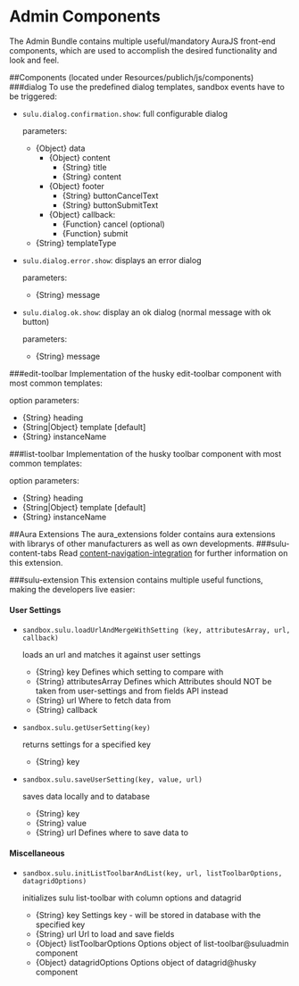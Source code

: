 # Admin Components
The Admin Bundle contains multiple useful/mandatory AuraJS front-end components, which are used to accomplish the desired functionality and look and feel. 


##Components
(located under Resources/publich/js/components)
###dialog
To use the predefined dialog templates, sandbox events have to be triggered:

* `sulu.dialog.confirmation.show`: full configurable dialog
	
	parameters:
	* {Object} data 
		* {Object} content
			* {String} title
			* {String} content
		* {Object} footer
            * {String} buttonCancelText
            * {String} buttonSubmitText
		* {Object} callback:
			* {Function} cancel (optional)
			* {Function} submit
 	* {String} templateType


* `sulu.dialog.error.show`: displays an error dialog
	
	parameters:
	* {String} message

* `sulu.dialog.ok.show`: display an ok dialog (normal message with ok button)
	
	parameters:
	* {String} message		


###edit-toolbar
Implementation of the husky edit-toolbar component with most common templates:

option parameters:

* {String} heading
* {String|Object} template [default]
* {String} instanceName


###list-toolbar
Implementation of the husky toolbar component with most common templates:

option parameters:

* {String} heading
* {String|Object} template [default]
* {String} instanceName


##Aura Extensions
The aura_extensions folder contains aura extensions with librarys of other manufacturers as well as own developments.
###sulu-content-tabs
Read [content-navigation-integration](https://github.com/sulu-cmf/docs/blob/master/developer-documentation/000-foundation/content-navigation-integration.md#-ii-content-tabs-integration-into-the-frontend) for further information on this extension.

###sulu-extension 
This extension contains multiple useful functions, making the developers live easier:

#### User Settings

* `sandbox.sulu.loadUrlAndMergeWithSetting (key, attributesArray, url, callback)`

	loads an url and matches it against user settings
	* {String} key Defines which setting to compare with
	* {String} attributesArray Defines which Attributes should NOT be taken from user-settings and from fields API instead
	* {String} url Where to fetch data from
	* {String} callback

* `sandbox.sulu.getUserSetting(key)`
	
	returns settings for a specified key
	* {String} key

* `sandbox.sulu.saveUserSetting(key, value, url)`

	saves data locally and to database
	* {String} key
	* {String} value
	* {String} url Defines where to save data to


#### Miscellaneous
* `sandbox.sulu.initListToolbarAndList(key, url, listToolbarOptions, datagridOptions)`

	initializes sulu list-toolbar with column options and datagrid
	* {String} key Settings key - will be stored in database with the specified key
	* {String} url Url to load and save fields
	* {Object} listToolbarOptions Options object of list-toolbar@suluadmin component
	* {Object} datagridOptions Options object of datagrid@husky component

